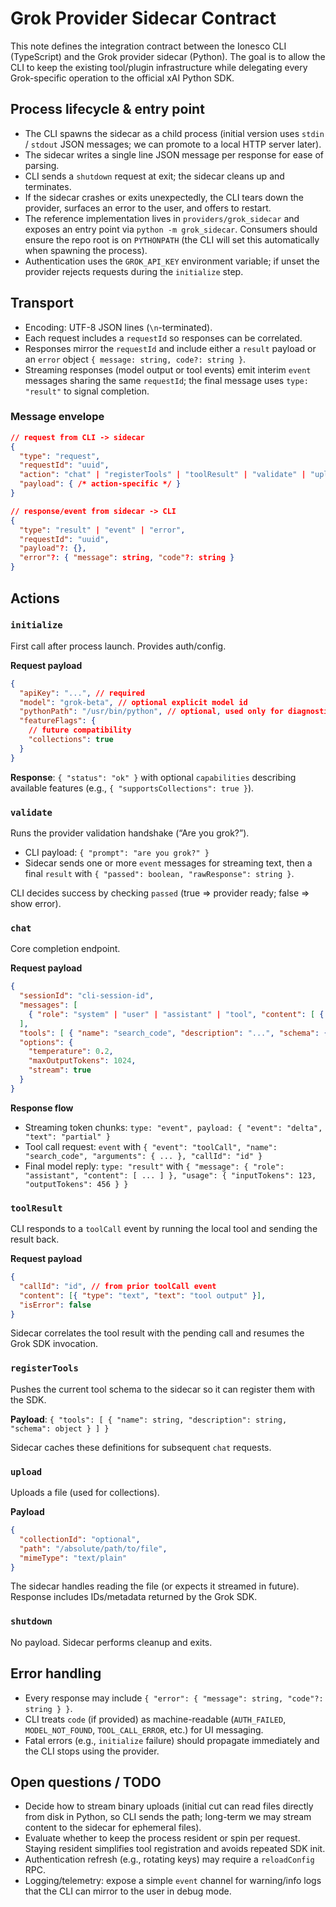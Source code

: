 # Grok Provider Sidecar Contract

This note defines the integration contract between the Ionesco CLI (TypeScript) and
the Grok provider sidecar (Python). The goal is to allow the CLI to keep the
existing tool/plugin infrastructure while delegating every Grok-specific operation
to the official xAI Python SDK.

## Process lifecycle & entry point

- The CLI spawns the sidecar as a child process (initial version uses `stdin` /
  `stdout` JSON messages; we can promote to a local HTTP server later).
- The sidecar writes a single line JSON message per response for ease of parsing.
- CLI sends a `shutdown` request at exit; the sidecar cleans up and terminates.
- If the sidecar crashes or exits unexpectedly, the CLI tears down the provider,
  surfaces an error to the user, and offers to restart.
- The reference implementation lives in `providers/grok_sidecar` and exposes an
  entry point via `python -m grok_sidecar`. Consumers should ensure the repo
  root is on `PYTHONPATH` (the CLI will set this automatically when spawning the
  process).
- Authentication uses the `GROK_API_KEY` environment variable; if unset the
  provider rejects requests during the `initialize` step.

## Transport

- Encoding: UTF-8 JSON lines (`\n`-terminated).
- Each request includes a `requestId` so responses can be correlated.
- Responses mirror the `requestId` and include either a `result` payload or an
  `error` object `{ message: string, code?: string }`.
- Streaming responses (model output or tool events) emit interim `event`
  messages sharing the same `requestId`; the final message uses `type: "result"`
  to signal completion.

### Message envelope

```json
// request from CLI -> sidecar
{
  "type": "request",
  "requestId": "uuid",
  "action": "chat" | "registerTools" | "toolResult" | "validate" | "upload" | "shutdown" | ...,
  "payload": { /* action-specific */ }
}

// response/event from sidecar -> CLI
{
  "type": "result" | "event" | "error",
  "requestId": "uuid",
  "payload"?: {},
  "error"?: { "message": string, "code"?: string }
}
```

## Actions

### `initialize`

First call after process launch. Provides auth/config.

**Request payload**

```json
{
  "apiKey": "...", // required
  "model": "grok-beta", // optional explicit model id
  "pythonPath": "/usr/bin/python", // optional, used only for diagnostics
  "featureFlags": {
    // future compatibility
    "collections": true
  }
}
```

**Response**: `{ "status": "ok" }` with optional `capabilities` describing
available features (e.g., `{ "supportsCollections": true }`).

### `validate`

Runs the provider validation handshake (“Are you grok?”).

- CLI payload: `{ "prompt": "are you grok?" }`
- Sidecar sends one or more `event` messages for streaming text, then a final
  `result` with `{ "passed": boolean, "rawResponse": string }`.

CLI decides success by checking `passed` (true => provider ready; false => show error).

### `chat`

Core completion endpoint.

**Request payload**

```json
{
  "sessionId": "cli-session-id",
  "messages": [
    { "role": "system" | "user" | "assistant" | "tool", "content": [ { "type": "text", "text": "..." } ] }
  ],
  "tools": [ { "name": "search_code", "description": "...", "schema": { ... } } ],
  "options": {
    "temperature": 0.2,
    "maxOutputTokens": 1024,
    "stream": true
  }
}
```

**Response flow**

- Streaming token chunks: `type: "event", payload: { "event": "delta", "text": "partial" }`
- Tool call request: `event` with `{ "event": "toolCall", "name": "search_code", "arguments": { ... }, "callId": "id" }`
- Final model reply: `type: "result"` with
  `{ "message": { "role": "assistant", "content": [ ... ] }, "usage": { "inputTokens": 123, "outputTokens": 456 } }`

### `toolResult`

CLI responds to a `toolCall` event by running the local tool and sending the
result back.

**Request payload**

```json
{
  "callId": "id", // from prior toolCall event
  "content": [{ "type": "text", "text": "tool output" }],
  "isError": false
}
```

Sidecar correlates the tool result with the pending call and resumes the Grok SDK invocation.

### `registerTools`

Pushes the current tool schema to the sidecar so it can register them with the SDK.

**Payload**: `{ "tools": [ { "name": string, "description": string, "schema": object } ] }`

Sidecar caches these definitions for subsequent `chat` requests.

### `upload`

Uploads a file (used for collections).

**Payload**

```json
{
  "collectionId": "optional",
  "path": "/absolute/path/to/file",
  "mimeType": "text/plain"
}
```

The sidecar handles reading the file (or expects it streamed in future). Response
includes IDs/metadata returned by the Grok SDK.

### `shutdown`

No payload. Sidecar performs cleanup and exits.

## Error handling

- Every response may include `{ "error": { "message": string, "code"?: string } }`.
- CLI treats `code` (if provided) as machine-readable (`AUTH_FAILED`,
  `MODEL_NOT_FOUND`, `TOOL_CALL_ERROR`, etc.) for UI messaging.
- Fatal errors (e.g., `initialize` failure) should propagate immediately and the
  CLI stops using the provider.

## Open questions / TODO

- Decide how to stream binary uploads (initial cut can read files directly from
  disk in Python, so CLI sends the path; long-term we may stream content to the
  sidecar for ephemeral files).
- Evaluate whether to keep the process resident or spin per request. Staying
  resident simplifies tool registration and avoids repeated SDK init.
- Authentication refresh (e.g., rotating keys) may require a `reloadConfig` RPC.
- Logging/telemetry: expose a simple `event` channel for warning/info logs that
  the CLI can mirror to the user in debug mode.
